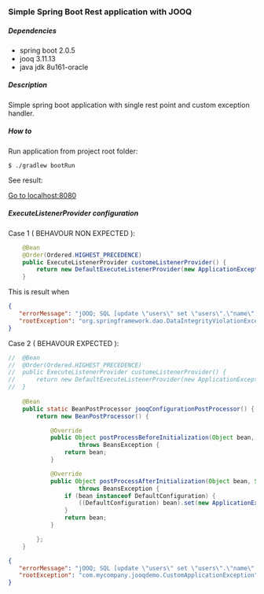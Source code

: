 ### Simple Spring Boot Rest application with JOOQ

##### Dependencies
* spring boot 2.0.5
* jooq 3.11.13
* java jdk 8u161-oracle

##### Description
Simple spring boot application with single rest point and custom exception handler.

##### How to

Run application from project root folder:
```shell
$ ./gradlew bootRun
```

See result:

[Go to localhost:8080](http://localhost:8080/user)

##### ExecuteListenerProvider configuration

Case 1 ( BEHAVOUR NON EXPECTED ):

```java
	@Bean
	@Order(Ordered.HIGHEST_PRECEDENCE)
	public ExecuteListenerProvider customeListenerProvider() {
		return new DefaultExecuteListenerProvider(new ApplicationExceptionTranslator());
	}
```

This is result when 
```json
{
   "errorMessage": "jOOQ; SQL [update \"users\" set \"users\".\"name\" = cast(? as varchar) where \"users\".\"id\" = cast(? as int)NULL not allowed for column \"name\"; SQL statement:\nupdate \"users\" set \"users\".\"name\" = cast(? as varchar) where \"users\".\"id\" = cast(? as int) [23502-197]; nested exception is org.h2.jdbc.JdbcSQLException: NULL not allowed for column \"name\"; SQL statement:\nupdate \"users\" set \"users\".\"name\" = cast(? as varchar) where \"users\".\"id\" = cast(? as int) [23502-197]",
   "rootException": "org.springframework.dao.DataIntegrityViolationException"
}
```

Case 2 ( BEHAVOUR EXPECTED ):

```java
//	@Bean
//	@Order(Ordered.HIGHEST_PRECEDENCE)
//	public ExecuteListenerProvider customeListenerProvider() {
//		return new DefaultExecuteListenerProvider(new ApplicationExceptionTranslator());
//	}
	
	@Bean
	public static BeanPostProcessor jooqConfigurationPostProcessor() {
		return new BeanPostProcessor() {

			@Override
			public Object postProcessBeforeInitialization(Object bean, String beanName)
					throws BeansException {
				return bean;
			}

			@Override
			public Object postProcessAfterInitialization(Object bean, String beanName)
					throws BeansException {
				if (bean instanceof DefaultConfiguration) {
					((DefaultConfiguration) bean).set(new ApplicationExceptionTranslator());
				}
				return bean;
			}

		};
	}
```

```json
{
   "errorMessage": "jOOQ; SQL [update \"users\" set \"users\".\"name\" = cast(? as varchar) where \"users\".\"id\" = cast(? as int)NULL not allowed for column \"name\"; SQL statement:\nupdate \"users\" set \"users\".\"name\" = cast(? as varchar) where \"users\".\"id\" = cast(? as int) [23502-197]; nested exception is org.h2.jdbc.JdbcSQLException: NULL not allowed for column \"name\"; SQL statement:\nupdate \"users\" set \"users\".\"name\" = cast(? as varchar) where \"users\".\"id\" = cast(? as int) [23502-197]",
   "rootException": "com.mycompany.jooqdemo.CustomApplicationException"
}
```